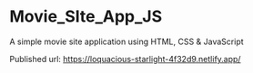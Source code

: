 # Movie_SIte_App_JS
A simple movie site application using HTML, CSS &amp; JavaScript

Published url: https://loquacious-starlight-4f32d9.netlify.app/
